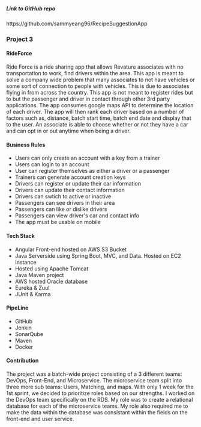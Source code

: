 
<h5> Link to GitHub repo </h5>
https://github.com/sammyeang96/RecipeSuggestionApp



<h3> Project 3 </h3>
<h4> RideForce </h4>
<p>
Ride Force is a ride sharing app that allows Revature associates with no transportation to work, find drivers within the area. This app is meant to solve a company wide problem that many associates to not have vehicles or some sort of connection to people with vehicles. This is due to associates flying in from across the country. This app is not meant to register rides but to but the passenger and driver in contact through other 3rd party applications. The app consumes google maps API to determine the location of each driver. The app will then rank each driver based on a number of factors such as, distance, batch start time, batch end date and display that to the user. An associate is able to choose whether or not they have a car and can opt in or out anytime when being a driver.
  </p>
<h4> Business Rules </h4>
<ul> 
   <li> Users can only create an account with a key from a trainer </li>
   <li> Users can login to an account </li>
   <li> User can register themselves as either a driver or a passenger </li>
   <li> Trainers can generate account creation keys </li>
   <li> Drivers can register or update their car information</li>
   <li> Drivers can update their contact information</li>
   <li> Drivers can swtich to active or inactive</li>
   <li> Passengers can see drivers in their area </li>
   <li> Passengers can like or dislike drivers </li>
   <li> Passengers can view driver's car and contact info </li>
   <li> The app must be usable on mobile </li>
  </ul>
  <h4> Tech Stack </h4>
  <ul>  
   <li> Angular Front-end hosted on AWS S3 Bucket</li>
   <li> Java Serverside using Spring Boot, MVC, and Data. Hosted on EC2 Instance   </li>
   <li> Hosted using Apache Tomcat</li>
   <li> Java Maven project</li>
   <li> AWS hosted Oracle database  </li>
   <li> Eureka & Zuul  </li>
   <li> JUnit & Karma  </li>
  </ul>
   <h4> PipeLine </h4>
  <ul>  
   <li> GitHub</li>
   <li> Jenkin</li>
   <li> SonarQube  </li>
   <li> Maven</li>
   <li> Docker</li>
  </ul>
  <h4> Contribution </h4>
  <p>
  The project was a batch-wide project consisting of a 3 different teams: DevOps, Front-End, and Microservice. The microservice team split into three more sub teams: Users, Matching, and maps. With only 1 week for the 1st sprint, we decided to prioritize roles based on our strengths. I worked on the DevOps team specifically on the RDS. My role was to create a relational database for each of the microservice teams. My role also required me to make the data within the database was consistant within the fields on the front-end and user service.
  </p>
